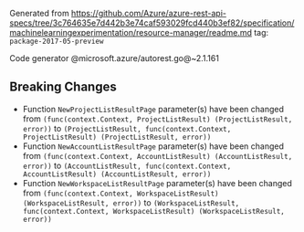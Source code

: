 Generated from https://github.com/Azure/azure-rest-api-specs/tree/3c764635e7d442b3e74caf593029fcd440b3ef82/specification/machinelearningexperimentation/resource-manager/readme.md tag: `package-2017-05-preview`

Code generator @microsoft.azure/autorest.go@~2.1.161

## Breaking Changes

- Function `NewProjectListResultPage` parameter(s) have been changed from `(func(context.Context, ProjectListResult) (ProjectListResult, error))` to `(ProjectListResult, func(context.Context, ProjectListResult) (ProjectListResult, error))`
- Function `NewAccountListResultPage` parameter(s) have been changed from `(func(context.Context, AccountListResult) (AccountListResult, error))` to `(AccountListResult, func(context.Context, AccountListResult) (AccountListResult, error))`
- Function `NewWorkspaceListResultPage` parameter(s) have been changed from `(func(context.Context, WorkspaceListResult) (WorkspaceListResult, error))` to `(WorkspaceListResult, func(context.Context, WorkspaceListResult) (WorkspaceListResult, error))`
